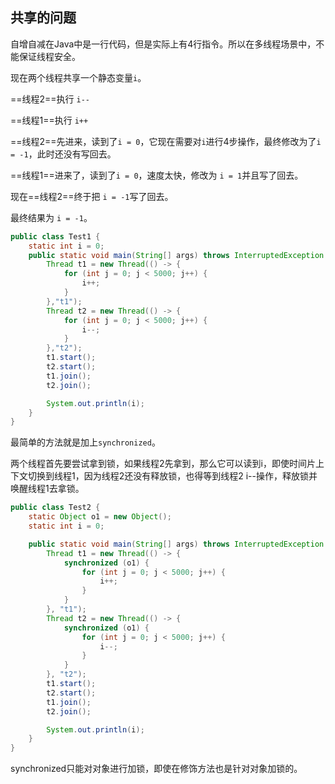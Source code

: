 ## 共享的问题

自增自减在Java中是一行代码，但是实际上有4行指令。所以在多线程场景中，不能保证线程安全。

现在两个线程共享一个静态变量`i`。

==线程2==执行 `i--`

==线程1==执行 `i++`

==线程2==先进来，读到了`i = 0`，它现在需要对`i`进行4步操作，最终修改为了`i  = -1`，此时还没有写回去。

==线程1==进来了，读到了`i = 0`，速度太快，修改为 `i = 1`并且写了回去。

现在==线程2==终于把 `i = -1`写了回去。

最终结果为 `i = -1`。



```java
public class Test1 {
    static int i = 0;
    public static void main(String[] args) throws InterruptedException {
        Thread t1 = new Thread(() -> {
            for (int j = 0; j < 5000; j++) {
                i++;
            }
        },"t1");
        Thread t2 = new Thread(() -> {
            for (int j = 0; j < 5000; j++) {
                i--;
            }
        },"t2");
        t1.start();
        t2.start();
        t1.join();
        t2.join();

        System.out.println(i);
    }
}
```



最简单的方法就是加上`synchronized`。

两个线程首先要尝试拿到锁，如果线程2先拿到，那么它可以读到i，即使时间片上下文切换到线程1，因为线程2还没有释放锁，也得等到线程2 i--操作，释放锁并唤醒线程1去拿锁。

```java
public class Test2 {
    static Object o1 = new Object();
    static int i = 0;

    public static void main(String[] args) throws InterruptedException {
        Thread t1 = new Thread(() -> {
            synchronized (o1) {
                for (int j = 0; j < 5000; j++) {
                    i++;
                }
            }
        }, "t1");
        Thread t2 = new Thread(() -> {
            synchronized (o1) {
                for (int j = 0; j < 5000; j++) {
                    i--;
                }
            }
        }, "t2");
        t1.start();
        t2.start();
        t1.join();
        t2.join();

        System.out.println(i);
    }
}
```



synchronized只能对对象进行加锁，即使在修饰方法也是针对对象加锁的。











